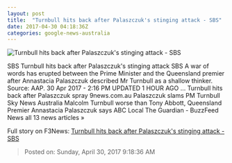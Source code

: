 ```yaml
---
layout: post
title:  "Turnbull hits back after Palaszczuk's stinging attack - SBS"
date: 2017-04-30 04:18:36Z
categories: google-news-australia
---
```


![Turnbull hits back after Palaszczuk's stinging attack - SBS](http://www.sbs.com.au/news/sites/sbs.com.au.news/files/composite_5.jpg)

SBS Turnbull hits back after Palaszczuk's stinging attack SBS A war of words has erupted between the Prime Minister and the Queensland premier after Annastacia Palaszczuk described Mr Turnbull as a shallow thinker. Source: AAP. 30 Apr 2017 - 2:16 PM UPDATED 1 HOUR AGO ... Turnbull hits back after Palaszczuk spray 9news.com.au Palaszczuk slams PM Turnbull Sky News Australia Malcolm Turnbull worse than Tony Abbott, Queensland Premier Annastacia Palaszczuk says ABC Local The Guardian - BuzzFeed News all 13 news articles »


Full story on F3News: [Turnbull hits back after Palaszczuk's stinging attack - SBS](http://www.f3nws.com/n/ezXacD)

> Posted on: Sunday, April 30, 2017 9:18:36 AM
